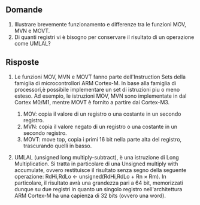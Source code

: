 ## Domande
1. Illustrare brevemente funzionamento e differenze tra le funzioni MOV, MVN e MOVT.
2. Di quanti registri vi è bisogno per conservare il risultato di un operazione come UMLAL?

## Risposte
1. Le funzioni MOV, MVN e MOVT fanno parte dell'Instruction Sets della famiglia di microcontrollori ARM Cortex-M. In base alla famiglia di processori,è possibile implementare un set di istruzioni piu o meno esteso. Ad esempio, le istruzioni MOV, MVN sono
implementate in dal Cortex M0/M1, mentre MOVT è fornito a partire dai Cortex-M3.
   1. MOV: copia il valore di un registro o una costante in un secondo registro.
   2. MVN: copia il valore negato di un registro o una costante in un secondo registro.
   3.  MOVT: move top, copia i primi 16 bit nella parte alta del registro, trascurando quelli in basso. 

2. UMLAL (unsigned long multiply-subtract), è una istruzione di Long Multiplication. Si tratta in particolare di una Unsigned multiply with accumulate, ovvero restituisce il risultato senza segno della seguente operazione: RdHi,RdLo <- unsigned(RdHi,RdLo + Rn ×
Rm). In particolare, il risultato avrà una grandezza pari a 64 bit, memorizzati dunque su due registri in quanto un singolo registro nell'architettura ARM Cortex-M ha una capienza
di 32 bits (ovvero una word).
